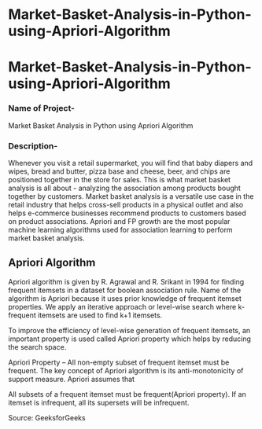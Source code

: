# Market-Basket-Analysis-in-Python-using-Apriori-Algorithm
<h1>Market-Basket-Analysis-in-Python-using-Apriori-Algorithm</h1>

<h3>Name of Project-</h3>

Market Basket Analysis in Python using Apriori Algorithm

<h3>Description-</h3> <p>Whenever you visit a retail supermarket, you will find that baby diapers and wipes, bread and butter, pizza base and cheese, beer, and chips are positioned together in the store for sales. This is what market basket analysis is all about - analyzing the association among products bought together by customers. Market basket analysis is a versatile use case in the retail industry that helps cross-sell products in a physical outlet and also helps e-commerce businesses recommend products to customers based on product associations. Apriori and FP growth are the most popular machine learning algorithms used for association learning to perform market basket analysis.</p>

<h2>Apriori Algorithm</h2>
<p>Apriori algorithm is given by R. Agrawal and R. Srikant in 1994 for finding frequent itemsets in a dataset for boolean association rule. Name of the algorithm is Apriori because it uses prior knowledge of frequent itemset properties. We apply an iterative approach or level-wise search where k-frequent itemsets are used to find k+1 itemsets.

To improve the efficiency of level-wise generation of frequent itemsets, an important property is used called Apriori property which helps by reducing the search space.

Apriori Property –
All non-empty subset of frequent itemset must be frequent. The key concept of Apriori algorithm is its anti-monotonicity of support measure. Apriori assumes that

All subsets of a frequent itemset must be frequent(Apriori property).
If an itemset is infrequent, all its supersets will be infrequent.</p> 
<p>Source: GeeksforGeeks</p>
